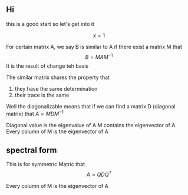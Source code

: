 ## Hi
this is a good start so let's get into it

$$x=1$$

For certain matrix A, we say B is similar to A if there exist a matrix M that
$$B=MAM^{-1}$$
	It is the result of change teh basis

The similar matrix shares the property that
1. they have the same determination
2. their trace is the same

Well the diagonalizable means that if we can find a matrix D (diagonal matrix) that $A=MDM^{-1}$

Diagonal value is the eigenvalue of A
M contains the eigenvector of A. Every column of M is the eigenvector of A


## spectral form
This is for symmetric Matric 
that
$$A=QDQ^T$$

Every column of M is the eigenvector of A

